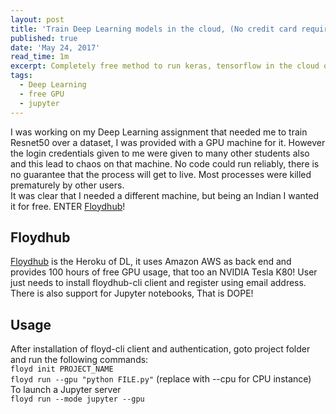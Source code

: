 ```yaml
---
layout: post
title: 'Train Deep Learning models in the cloud, (No credit card required)'
published: true
date: 'May 24, 2017'
read_time: 1m
excerpt: Completely free method to run keras, tensorflow in the cloud on high performance GPUs with support of running jupyter notebooks also. All you need is an email id and you get 100hrs of free use.
tags:
  - Deep Learning
  - free GPU
  - jupyter
---
```

I was working on my Deep Learning assignment that needed me to train Resnet50 over a dataset, I was provided with a GPU machine for it. However the login credentials given to me were given to many other students also and this lead to chaos on that machine. No code could run reliably, there is no guarantee that the process will get to live. Most processes were killed prematurely by other users.  
It was clear that I needed a different machine, but being an Indian I wanted it for free. ENTER [Floydhub](floydhub.com "Floydhub")!  

## Floydhub  
[Floydhub](floydhub.com "Floydhub") is the Heroku of DL, it uses Amazon AWS as back end and provides 100 hours of free GPU usage, that too an NVIDIA Tesla K80! User just needs to install floydhub-cli client and register using email address. There is also support for Jupyter notebooks, That is DOPE!  
## Usage
After installation of floyd-cli client and authentication, goto project folder and run the following commands:  
`floyd init PROJECT_NAME`  
`floyd run --gpu "python FILE.py"` (replace with --cpu for CPU instance)  
To launch a Jupyter server  
`floyd run --mode jupyter --gpu`
